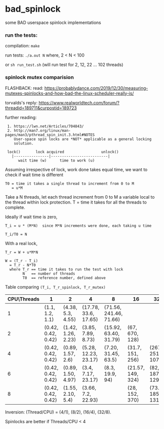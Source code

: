 # bad_spinlock

some BAD userspace spinlock implementations

### run the tests:
compilation: `make`

run tests: `./a.out N`   where,  2 < N < 100

or  `sh run_test.sh`
(will run test for 2, 12, 22 ... 102 threads)


### spinlock mutex comparision
 FLASHBACK:
 read: https://probablydance.com/2019/12/30/measuring-mutexes-spinlocks-and-how-bad-the-linux-scheduler-really-is/
 
 torvalds's reply: https://www.realworldtech.com/forum/?threadid=189711&curpostid=189723
 
 further reading:
 
     1. https://lwn.net/Articles/704843/
     2. http://man7.org/linux/man-pages/man3/pthread_spin_init.3.html#NOTES
        User-space spin locks are *NOT* applicable as a general locking
        solution.

```
 lock()       lock acquired                 unlock()
   |----------------|--------------------------|
      wait time (w)      time to work (u)
```

 Assuming irrespective of lock, work done takes equal time, we want to check
 if wait time is different

 ```
 T0 = time it takes a single thread to increment from 0 to M
    = u*M
 ```

 Take a N threads, let each thread increment from 0 to M a variable local to
 the thread within lock protection.
 T = time it takes for all the threads to complete.

 Ideally if wait time is zero,
 ```
 T_i = u * (M*N)  since M*N increments were done, each taking u time

 T_i/T0 = N
 ```

 With a real lock,
 ```
 T_r = W + u*M*N

 W = (T_r - T_i)
   = T_r - N*T0
   where T_r == time it takes to run the test with lock
         N   == number of threads
         T0  == reference number, defined above
 ```

 Table comparing ```(T_i, T_r_spinlock, T_r_mutex)```

| CPU\Threads | 1                  | 2                  | 4                    | 8                      | 16                | 32                 |
|-------------|--------------------|--------------------|----------------------|------------------------|-------------------|--------------------|
| 1           | (1.1, 1.2, 1.1)    | (4.38, 5.3, 4.55)  | (17.78, 33.6, 17.65) | (71.56, 241.46, 71.66) |                   |                    |
| 2           | (0.42, 0.42, 0.42) | (1.42, 1.26, 2.23) | (3.85, 7.89, 8.73)   | (15.92, 63.40, 31.79)  | (67, 670, 128)    |                    |
| 4           | (0.42, 0.42, 0.42) | (0.89, 1.57, 2.6)  | (5.28, 12.23, 23.17) | (7.20, 31.45, 63.5)    | (31.7, 151, 256)  | (267, 2513, 1073)  |
| 6           | (0.42, 0.42, 0.42) | (0.89, 1.50, 4.97) | (3.4, 7.17, 23.17)   | (8.3, 19.9, 94)        | (21.57, 149, 324) | (82, 1872, 1298)   |
| 8           | (0.42, 0.42, 0.42) | (1.55, 2.10, 5.4)  | (3.66, 7.2, 22.93)   |                        | (28, 152, 370)    | (73.1, 1855, 1317) |

Inversion: (Thread/CPU) = (4/1), (8/2), (16/4), (32/8). 

Spinlocks are better if Threads/CPU < 4
